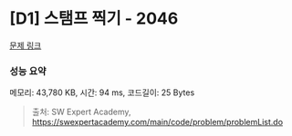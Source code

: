 # [D1] 스탬프 찍기 - 2046 

[문제 링크](https://swexpertacademy.com/main/code/problem/problemDetail.do?contestProbId=AV5QKdT6AyYDFAUq) 

### 성능 요약

메모리: 43,780 KB, 시간: 94 ms, 코드길이: 25 Bytes



> 출처: SW Expert Academy, https://swexpertacademy.com/main/code/problem/problemList.do